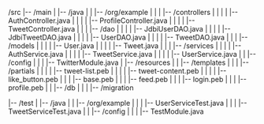/src
|-- /main
|   |-- /java
|   |   |-- /org/example
|   |   |   |-- /controllers
|   |   |   |   |-- AuthController.java
|   |   |   |   |-- ProfileController.java
|   |   |   |   |-- TweetController.java
|   |   |   |-- /dao
|   |   |   |   |-- JdbiUserDAO.java
|   |   |   |   |-- JdbiTweetDAO.java
|   |   |   |   |-- UserDAO.java
|   |   |   |   |-- TweetDAO.java
|   |   |   |-- /models
|   |   |   |   |-- User.java
|   |   |   |   |-- Tweet.java
|   |   |   |-- /services
|   |   |   |   |-- AuthService.java
|   |   |   |   |-- TweetService.java
|   |   |   |   |-- UserService.java
|   |   |-- /config
|   |   |   |-- TwitterModule.java
|   |-- /resources
|   |   |-- /templates
|   |   |   |-- /partials
|   |   |   |   |-- tweet-list.peb
|   |   |   |   |-- tweet-content.peb
|   |   |   |   |-- like_button.peb
|   |   |   |-- base.peb
|   |   |   |-- feed.peb
|   |   |   |-- login.peb
|   |   |   |-- profile.peb
|   |   |-- /db
|   |   |   |-- /migration

|-- /test
|   |-- /java
|   |   |-- /org/example
|   |   |   |-- UserServiceTest.java
|   |   |   |-- TweetServiceTest.java
|   |   |-- /config
|   |   |   |-- TestModule.java
